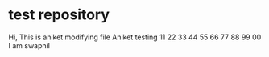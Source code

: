 # test repository
Hi, This is aniket modifying file
Aniket testing 11 22 33 44 55 66 77 88 99 00
I am swapnil
